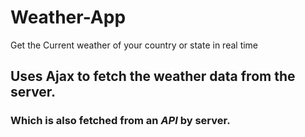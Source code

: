 # Weather-App

Get the Current weather of your country or state in real time

## Uses Ajax to fetch the weather data from the server.

### Which is also fetched from an _API_ by server.
